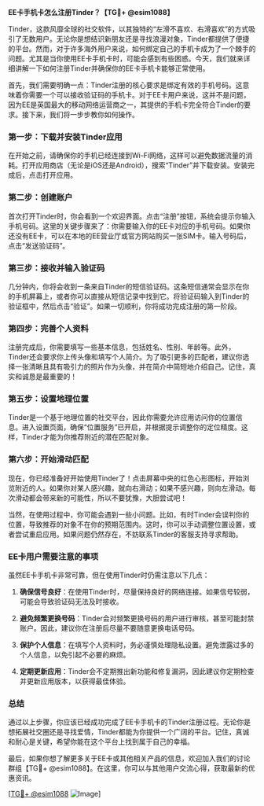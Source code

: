 **EE卡手机卡怎么注册Tinder？【TG💪+ @esim1088】**

Tinder，这款风靡全球的社交软件，以其独特的“左滑不喜欢、右滑喜欢”的方式吸引了无数用户。无论你是想结识新朋友还是寻找浪漫对象，Tinder都提供了便捷的平台。然而，对于许多海外用户来说，如何绑定自己的手机卡成为了一个棘手的问题。尤其是当你使用EE卡手机卡时，可能会感到有些困惑。今天，我们就来详细讲解一下如何注册Tinder并确保你的EE卡手机卡能够正常使用。

首先，我们需要明确一点：Tinder注册的核心要求是绑定有效的手机号码。这意味着你需要一个可以接收验证码的手机卡。对于EE卡用户来说，这并不是问题，因为EE是英国最大的移动网络运营商之一，其提供的手机卡完全符合Tinder的要求。接下来，我们将一步步教你如何操作。

### **第一步：下载并安装Tinder应用**
在开始之前，请确保你的手机已经连接到Wi-Fi网络，这样可以避免数据流量的消耗。打开应用商店（无论是iOS还是Android），搜索“Tinder”并下载安装。安装完成后，点击打开应用。

### **第二步：创建账户**
首次打开Tinder时，你会看到一个欢迎界面。点击“注册”按钮，系统会提示你输入手机号码。这里的关键步骤来了：你需要输入你的EE卡对应的手机号码。如果你还没有EE卡，可以在本地的EE营业厅或官方网站购买一张SIM卡。输入号码后，点击“发送验证码”。

### **第三步：接收并输入验证码**
几分钟内，你将会收到一条来自Tinder的短信验证码。这条短信通常会显示在你的手机屏幕上，或者你可以直接从短信记录中找到它。将验证码输入到Tinder的验证框中，然后点击“验证”。如果一切顺利，你将成功完成注册的第一阶段。

### **第四步：完善个人资料**
注册完成后，你需要填写一些基本信息，包括姓名、性别、年龄等。此外，Tinder还会要求你上传头像和填写个人简介。为了吸引更多的匹配者，建议你选择一张清晰且具有吸引力的照片作为头像，并在简介中简短地介绍自己。记住，真实和诚恳是最重要的！

### **第五步：设置地理位置**
Tinder是一个基于地理位置的社交平台，因此你需要允许应用访问你的位置信息。进入设置页面，确保“位置服务”已开启，并根据提示调整你的定位精度。这样，Tinder才能为你推荐附近的潜在匹配对象。

### **第六步：开始滑动匹配**
现在，你已经准备好开始使用Tinder了！点击屏幕中央的红色心形图标，开始浏览附近的人。如果你对某人感兴趣，就向右滑动；如果不感兴趣，则向左滑动。每次滑动都会带来新的可能性，所以不要犹豫，大胆尝试吧！

当然，在使用过程中，你可能会遇到一些小问题。比如，有时Tinder会误判你的位置，导致推荐的对象不在你的预期范围内。这时，你可以手动调整位置设置，或者尝试重启应用。如果问题仍然存在，不妨联系Tinder的客服支持寻求帮助。

### **EE卡用户需要注意的事项**
虽然EE卡手机卡非常可靠，但在使用Tinder时仍需注意以下几点：

1. **确保信号良好**：在使用Tinder时，尽量保持良好的网络连接。如果信号较弱，可能会导致验证码无法及时接收。
   
2. **避免频繁更换号码**：Tinder会对频繁更换号码的用户进行审核，甚至可能封禁账户。因此，建议你在注册后尽量不要随意更换电话号码。

3. **保护个人信息**：在填写个人资料时，务必谨慎处理隐私设置。避免泄露过多的个人信息，以免引起不必要的麻烦。

4. **定期更新应用**：Tinder会不定期推出新功能和修复漏洞，因此建议你定期检查并更新应用版本，以获得最佳体验。

### **总结**
通过以上步骤，你应该已经成功完成了EE卡手机卡的Tinder注册过程。无论你是想拓展社交圈还是寻找爱情，Tinder都能为你提供一个广阔的平台。记住，真诚和耐心是关键，希望你能在这个平台上找到属于自己的幸福。

最后，如果你想了解更多关于EE卡或其他相关产品的信息，欢迎加入我们的讨论群组【TG💪+ @esim1088】。在这里，你可以与其他用户交流心得，获取最新的优惠资讯。

[[TG💪+ @esim1088](https://t.me/s/esim1088) ![Image](https://i.postimg.cc/4NQfJmqS/Snipaste-2025-05-13-00-14-12.png)]